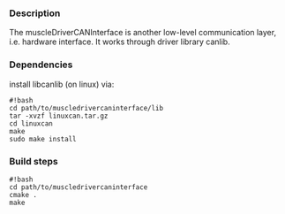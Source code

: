 ### Description ###
The muscleDriverCANInterface is another low-level communication layer, i.e. hardware interface.
It works through driver library canlib.

### Dependencies ###
install libcanlib (on linux) via:

```
#!bash
cd path/to/muscledrivercaninterface/lib
tar -xvzf linuxcan.tar.gz
cd linuxcan
make
sudo make install
```
### Build steps ###

```
#!bash
cd path/to/muscledrivercaninterface
cmake .
make
```